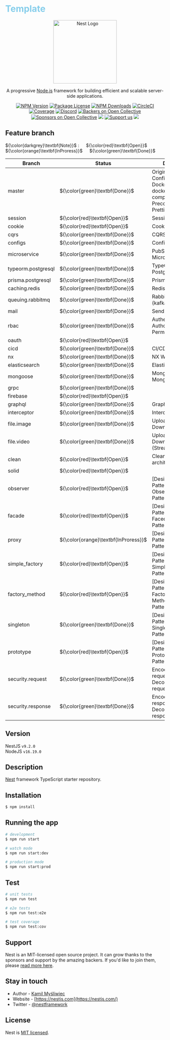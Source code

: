 <h1 style="color:skyblue;">Template</h1>

<p align="center">
  <a href="http://nestjs.com/" target="blank">
  <img src="https://nestjs.com/img/logo-small.svg" width="200" alt="Nest Logo" />
  </a>
</p>

[circleci-image]: https://img.shields.io/circleci/build/github/nestjs/nest/master?token=abc123def456
[circleci-url]: https://circleci.com/gh/nestjs/nest

  <p align="center">A progressive <a href="http://nodejs.org" target="_blank">Node.js</a> framework for building efficient and scalable server-side applications.</p>
    <p align="center">
<a href="https://www.npmjs.com/~nestjscore" target="_blank"><img src="https://img.shields.io/npm/v/@nestjs/core.svg" alt="NPM Version" /></a>
<a href="https://www.npmjs.com/~nestjscore" target="_blank"><img src="https://img.shields.io/npm/l/@nestjs/core.svg" alt="Package License" /></a>
<a href="https://www.npmjs.com/~nestjscore" target="_blank"><img src="https://img.shields.io/npm/dm/@nestjs/common.svg" alt="NPM Downloads" /></a>
<a href="https://circleci.com/gh/nestjs/nest" target="_blank"><img src="https://img.shields.io/circleci/build/github/nestjs/nest/master" alt="CircleCI" /></a>
<a href="https://coveralls.io/github/nestjs/nest?branch=master" target="_blank"><img src="https://coveralls.io/repos/github/nestjs/nest/badge.svg?branch=master#9" alt="Coverage" /></a>
<a href="https://discord.gg/G7Qnnhy" target="_blank"><img src="https://img.shields.io/badge/discord-online-brightgreen.svg" alt="Discord"/></a>
<a href="https://opencollective.com/nest#backer" target="_blank"><img src="https://opencollective.com/nest/backers/badge.svg" alt="Backers on Open Collective" /></a>
<a href="https://opencollective.com/nest#sponsor" target="_blank"><img src="https://opencollective.com/nest/sponsors/badge.svg" alt="Sponsors on Open Collective" /></a>
  <a href="https://paypal.me/kamilmysliwiec" target="_blank"><img src="https://img.shields.io/badge/Donate-PayPal-ff3f59.svg"/></a>
    <a href="https://opencollective.com/nest#sponsor"  target="_blank"><img src="https://img.shields.io/badge/Support%20us-Open%20Collective-41B883.svg" alt="Support us"></a>
  <a href="https://twitter.com/nestframework" target="_blank"><img src="https://img.shields.io/twitter/follow/nestframework.svg?style=social&label=Follow"></a>
</p>
  <!--[![Backers on Open Collective](https://opencollective.com/nest/backers/badge.svg)](https://opencollective.com/nest#backer)
  [![Sponsors on Open Collective](https://opencollective.com/nest/sponsors/badge.svg)](https://opencollective.com/nest#sponsor)-->

## Feature branch

${\color{darkgrey}\textbf{Note}}$ &#58; &emsp;
${\color{red}\textbf{Open}}$ &emsp;
${\color{orange}\textbf{InProress}}$ &emsp;
${\color{green}\textbf{Done}}$ &emsp;

| Branch             | Status                               | Detail                                                                  |
| ------------------ | ------------------------------------ | ----------------------------------------------------------------------- |
| master             | ${\color{green}\textbf{Done}}$       | Origin, Logger, Config, Dockerfile, docker-compose, Precommit, Prettier |
| session            | ${\color{red}\textbf{Open}}$         | Session                                                                 |
| cookie             | ${\color{red}\textbf{Open}}$         | Cookie                                                                  |
| cqrs               | ${\color{green}\textbf{Done}}$       | CQRS                                                                    |
| configs            | ${\color{green}\textbf{Done}}$       | Configs                                                                 |
| microservice       | ${\color{green}\textbf{Done}}$       | PubSub, NATs, Microservice                                              |
| typeorm.postgresql | ${\color{green}\textbf{Done}}$       | TypeORM, PostgreSQL                                                     |
| prisma.postgresql  | ${\color{green}\textbf{Done}}$       | Prisma                                                                  |
| caching.redis      | ${\color{green}\textbf{Done}}$       | Redis                                                                   |
| queuing.rabbitmq   | ${\color{green}\textbf{Done}}$       | RabbitMQ, (kafka)                                                       |
| mail               | ${\color{green}\textbf{Done}}$       | Send mail                                                               |
| rbac               | ${\color{green}\textbf{Done}}$       | Authentication, Authorization, Permission                               |
| oauth              | ${\color{red}\textbf{Open}}$         |                                                                         |
| cicd               | ${\color{green}\textbf{Done}}$       | CI/CD                                                                   |
| nx                 | ${\color{green}\textbf{Done}}$       | NX Workspace                                                            |
| elasticsearch      | ${\color{green}\textbf{Done}}$       | Elasticsearch                                                           |
| mongoose           | ${\color{green}\textbf{Done}}$       | Mongoose, MongoDB                                                       |
| grpc               | ${\color{green}\textbf{Done}}$       |                                                                         |
| firebase           | ${\color{red}\textbf{Open}}$         |                                                                         |
| graphql            | ${\color{green}\textbf{Done}}$       | GraphQL                                                                 |
| interceptor        | ${\color{green}\textbf{Done}}$       | Interceptor                                                             |
| file.image         | ${\color{green}\textbf{Done}}$       | Upload, Download                                                        |
| file.video         | ${\color{green}\textbf{Done}}$       | Upload, Download, (Streaming)                                           |
| clean              | ${\color{red}\textbf{Open}}$         | Clean architecture                                                      |
| solid              | ${\color{red}\textbf{Open}}$         |                                                                         |
| observer           | ${\color{red}\textbf{Open}}$         | [Design-Pattern] Observer Pattern                                       |
| facade             | ${\color{red}\textbf{Open}}$         | [Design-Pattern] Facede Pattern                                         |
| proxy              | ${\color{orange}\textbf{InProress}}$ | [Design-Pattern] Proxy Pattern                                          |
| simple_factory     | ${\color{red}\textbf{Open}}$         | [Design-Pattern] Simple Factory Pattern                                 |
| factory_method     | ${\color{red}\textbf{Open}}$         | [Design-Pattern] Factory Method Pattern                                 |
| singleton          | ${\color{green}\textbf{Done}}$       | [Design-Pattern] Singleton Pattern                                      |
| prototype          | ${\color{red}\textbf{Open}}$         | [Design-Pattern] Prototype Pattern                                      |
| security.request   | ${\color{green}\textbf{Done}}$       | Encode request, Decode request                                          |
| security.response  | ${\color{green}\textbf{Done}}$       | Encode response, Decode response                                        |

## Version

NestJS `v9.2.0`<br/>
NodeJS `v16.19.0`<br/>

## Description

[Nest](https://github.com/nestjs/nest) framework TypeScript starter repository.

## Installation

```bash
$ npm install
```

## Running the app

```bash
# development
$ npm run start

# watch mode
$ npm run start:dev

# production mode
$ npm run start:prod
```

## Test

```bash
# unit tests
$ npm run test

# e2e tests
$ npm run test:e2e

# test coverage
$ npm run test:cov
```

## Support

Nest is an MIT-licensed open source project. It can grow thanks to the sponsors and support by the amazing backers. If you'd like to join them, please [read more here](https://docs.nestjs.com/support).

## Stay in touch

- Author - [Kamil Myśliwiec](https://kamilmysliwiec.com)
- Website - [https://nestjs.com](https://nestjs.com/)
- Twitter - [@nestframework](https://twitter.com/nestframework)

## License

Nest is [MIT licensed](LICENSE).
